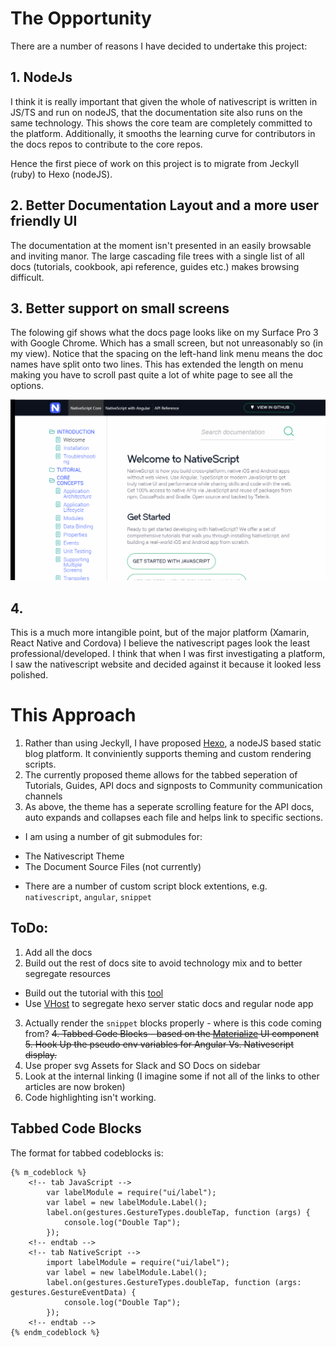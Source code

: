 # The Opportunity

There are a number of reasons I have decided to undertake this project:

## 1. NodeJs

I think it is really important that given the whole of nativescript is written in JS/TS and run on nodeJS, that the documentation site also runs on the same technology. This shows the core team are completely committed to the platform. Additionally, it smooths the learning curve for contributors in the docs repos to contribute to the core repos.

Hence the first piece of work on this project is to migrate from Jeckyll (ruby) to Hexo (nodeJS). 

## 2. Better Documentation Layout and a more user friendly UI

The documentation at the moment isn't presented in an easily browsable and inviting manor. The large cascading file trees with a single list of all docs (tutorials, cookbook, api reference, guides etc.) makes browsing difficult.

## 3. Better support on small screens

The folowing gif shows what the docs page looks like on my Surface Pro 3 with Google Chrome. Which has a small screen, but not unreasonably so (in my view). Notice that the spacing on the left-hand link menu means the doc names have split onto two lines. This has extended the length on menu making you have to scroll past quite a lot of white page to see all the options. 

![Screen Shot](./assets/Nativescript_docs_site.gif "Screen Shot")

## 4. 
This is a much more intangible point, but of the major platform (Xamarin, React Native and Cordova) I believe the nativescript pages look the least professional/developed. I think that when I was first investigating a platform, I saw the nativescript website and decided against it because it looked less polished. 

# This Approach

1. Rather than using Jeckyll, I have proposed [Hexo](https://hexo.io/), a nodeJS based static blog platform. It conviniently supports theming and custom rendering scripts.
2. The currently proposed theme allows for the tabbed seperation of Tutorials, Guides, API docs and signposts to Community communication channels
3. As above, the theme has a seperate scrolling feature for the API docs, auto expands and collapses each file and helps link to specific sections. 

* I am using a number of git submodules for:
- The Nativescript Theme 
- The Document Source Files (not currently)
 
* There are a number of custom script block extentions, e.g. `nativescript`, `angular`, `snippet`

## ToDo:

1. Add all the docs
2. Build out the rest of docs site to avoid technology mix and to better segregate resources
* Build out the tutorial with this [tool](https://github.com/meteor/tutorial-tools)
* Use [VHost](https://github.com/expressjs/vhost) to segregate hexo server static docs and regular node app

3. Actually render the `snippet` blocks properly - where is this code coming from?
<del>4. Tabbed Code Blocks - based on the [Materialize](http://materializecss.com/tabs.html) UI component</del>
<del>5. Hook Up the pseudo env variables for Angular Vs. Nativescript display.</del>
6. Use proper svg Assets for Slack and SO Docs on sidebar
7. Look at the internal linking (I imagine some if not all of the links to other articles are now broken)
8. Code highlighting isn't working.

## Tabbed Code Blocks

The format for tabbed codeblocks is:

```
{% m_codeblock %}
    <!-- tab JavaScript -->
        var labelModule = require("ui/label");
        var label = new labelModule.Label();
        label.on(gestures.GestureTypes.doubleTap, function (args) {
            console.log("Double Tap");
        });
    <!-- endtab -->
    <!-- tab NativeScript -->
        import labelModule = require("ui/label");
        var label = new labelModule.Label();
        label.on(gestures.GestureTypes.doubleTap, function (args: gestures.GestureEventData) {
            console.log("Double Tap");
        });
    <!-- endtab -->
{% endm_codeblock %} 
```